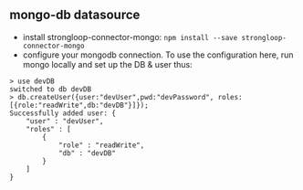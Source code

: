 ## mongo-db datasource
* install strongloop-connector-mongo:
`npm install --save strongloop-connector-mongo`
* configure your mongodb connection. To use the configuration here, run mongo locally and set up the DB & user thus:
```
> use devDB
switched to db devDB
> db.createUser({user:"devUser",pwd:"devPassword", roles:[{role:"readWrite",db:"devDB"}]});
Successfully added user: {
	"user" : "devUser",
	"roles" : [
		{
			"role" : "readWrite",
			"db" : "devDB"
		}
	]
}
```
